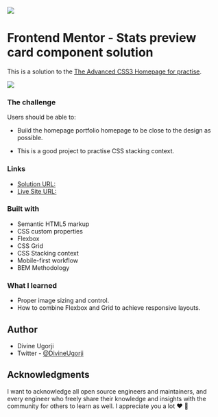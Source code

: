 ![](images/github-header-stats-image.png)

# Frontend Mentor - Stats preview card component solution

This is a solution to the [The Advanced CSS3 Homepage for practise](https://www.theodinproject.com/lessons/node-path-advanced-html-and-css-homepage).

![](design/portfolio.png)

<!-- ## Table of contents -->

<!-- - [Overview](#overview)
  - [The challenge](#the-challenge)
  - [Links](#links)
  - [Built with](#built-with)
  - [What I learned](#what-i-learned)
- [Author](#author)
- [Acknowledgments](#acknowledgments) -->

### The challenge

Users should be able to:

- Build the homepage portfolio homepage to be close to the design as possible.

- This is a good project to practise CSS stacking context.

### Links

- [Solution URL:](https://your-solution-url.com)
- [Live Site URL:](https://stats-preview-card-component-divine.netlify.app)

### Built with

- Semantic HTML5 markup
- CSS custom properties
- Flexbox
- CSS Grid
- CSS Stacking context
- Mobile-first workflow
- BEM Methodology

### What I learned

- Proper image sizing and control.
- How to combine Flexbox and Grid to achieve responsive layouts.

## Author

- Divine Ugorji
- Twitter - [@DivineUgorji](https://www.twitter.com/DivineUgorji)

## Acknowledgments

I want to acknowledge all open source engineers and maintainers, and every engineer who freely share their knowledge and insights with the community for others to learn as well. I appreciate you a lot ❤️ 💯
